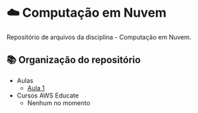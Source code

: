 # ☁️ Computação em Nuvem
Repositório de arquivos da disciplina - Computação em Nuvem.

## 📚 Organização do repositório
- Aulas
  - [Aula 1](https://github.com/robertonechio/computacao-em-nuvem/tree/main/Aula%201)
- Cursos AWS Educate
  - Nenhum no momento
